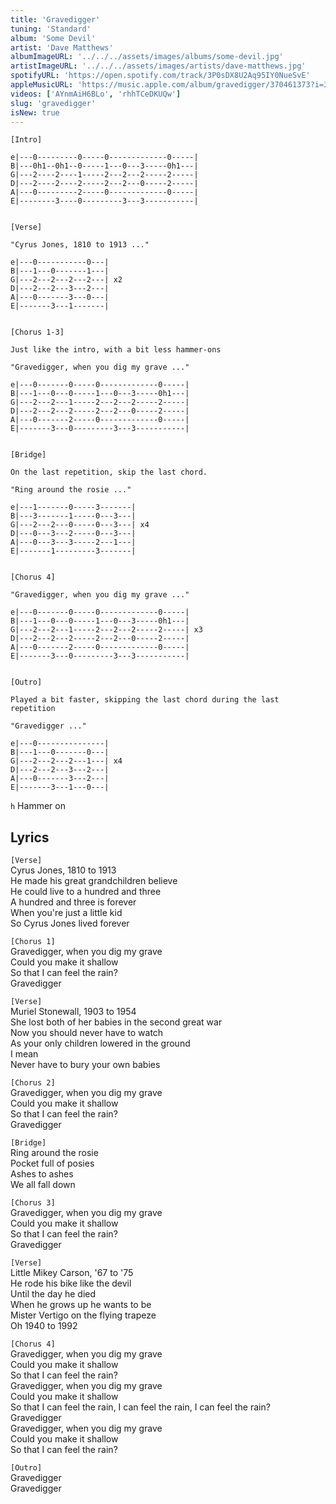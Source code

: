 ```yaml
---
title: 'Gravedigger'
tuning: 'Standard'
album: 'Some Devil'
artist: 'Dave Matthews'
albumImageURL: '../../../assets/images/albums/some-devil.jpg'
artistImageURL: '../../../assets/images/artists/dave-matthews.jpg'
spotifyURL: 'https://open.spotify.com/track/3P0sDX8U2Aq95IY0NueSvE'
appleMusicURL: 'https://music.apple.com/album/gravedigger/370461373?i=370461379'
videos: ['AYnmAiH6BLo', 'rhhTCeDKUQw']
slug: 'gravedigger'
isNew: true
---
```


```
[Intro]

e|---0---------0-----0-------------0-----|
B|---0h1--0h1--0-----1---0---3-----0h1---|
G|---2----2----1-----2---2---2-----2-----|
D|---2----2----2-----2---2---0-----2-----|
A|---0---------2-----0-------------0-----|
E|--------3----0---------3---3-----------|


[Verse]

"Cyrus Jones, 1810 to 1913 ..."

e|---0-----------0---|
B|---1---0-------1---|
G|---2---2---2---2---| x2
D|---2---2---3---2---|
A|---0-------3---0---|
E|-------3---1-------|


[Chorus 1-3]

Just like the intro, with a bit less hammer-ons

"Gravedigger, when you dig my grave ..."

e|---0-------0-----0-------------0-----|
B|---1---0---0-----1---0---3-----0h1---|
G|---2---2---1-----2---2---2-----2-----|
D|---2---2---2-----2---2---0-----2-----|
A|---0-------2-----0-------------0-----|
E|-------3---0---------3---3-----------|


[Bridge]

On the last repetition, skip the last chord.

"Ring around the rosie ..."

e|---1-------0-----3-------|
B|---3-------1-----0---3---|
G|---2---2---0-----0---3---| x4
D|---0---3---2-----0---3---|
A|---0---3---3-----2---1---|
E|-------1---------3-------|


[Chorus 4]

"Gravedigger, when you dig my grave ..."

e|---0-------0-----0-------------0-----|
B|---1---0---0-----1---0---3-----0h1---|
G|---2---2---1-----2---2---2-----2-----| x3
D|---2---2---2-----2---2---0-----2-----|
A|---0-------2-----0-------------0-----|
E|-------3---0---------3---3-----------|


[Outro]

Played a bit faster, skipping the last chord during the last repetition

"Gravedigger ..."

e|---0---------------|
B|---1---0-------0---|
G|---2---2---2---1---| x4
D|---2---2---3---2---|
A|---0-------3---2---|
E|-------3---1---0---|
```

`h` Hammer on

## Lyrics

`[Verse]`  
Cyrus Jones, 1810 to 1913  
He made his great grandchildren believe  
He could live to a hundred and three  
A hundred and three is forever  
When you're just a little kid  
So Cyrus Jones lived forever

`[Chorus 1]`  
Gravedigger, when you dig my grave  
Could you make it shallow  
So that I can feel the rain?  
Gravedigger

`[Verse]`  
Muriel Stonewall, 1903 to 1954  
She lost both of her babies in the second great war  
Now you should never have to watch  
As your only children lowered in the ground  
I mean  
Never have to bury your own babies

`[Chorus 2]`  
Gravedigger, when you dig my grave  
Could you make it shallow  
So that I can feel the rain?  
Gravedigger

`[Bridge]`  
Ring around the rosie  
Pocket full of posies  
Ashes to ashes  
We all fall down

`[Chorus 3]`  
Gravedigger, when you dig my grave  
Could you make it shallow  
So that I can feel the rain?  
Gravedigger

`[Verse]`  
Little Mikey Carson, '67 to '75  
He rode his bike like the devil  
Until the day he died  
When he grows up he wants to be  
Mister Vertigo on the flying trapeze  
Oh 1940 to 1992

`[Chorus 4]`  
Gravedigger, when you dig my grave  
Could you make it shallow  
So that I can feel the rain?  
Gravedigger, when you dig my grave  
Could you make it shallow  
So that I can feel the rain, I can feel the rain, I can feel the rain?  
Gravedigger  
Gravedigger, when you dig my grave  
Could you make it shallow  
So that I can feel the rain?

`[Outro]`  
Gravedigger  
Gravedigger
